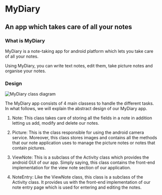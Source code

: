 # MyDiary
## An app which takes care of all your notes

### What is MyDiary

MyDiary is a note-taking app for android platform which lets you take care of
all your notes.

Using MyDiary, you can write text notes, edit them, take picture notes and
organise your notes.

### Design

![MyDiary class diagram](images/MyDiary.png)

The MyDiary app consists of 4 main classess to handle the different tasks. In
what follows, we will explain the abstract design of our MyDiary app.

1. Note: This class takes care of storing all the fields in a note in addition
letting us add, modify and delete our notes.

2. Picture: This is the class responsible for using the android camera service.
Moreover, this class stores images and contains all the methods that our note
application uses to manage the picture notes or notes that contain pictures.

3. ViewNote: This is a subclass of the Activity class which provides the android
GUI of our app. Simply saying, this class contains the front-end implementation
for the view note section of our application.

4. NoteEntry: Like the ViewNote class, this class is a subclass of the Activity
class. It provides us with the front-end implementation of our note entry page
which is used for entering and editing the notes.

